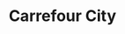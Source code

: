 ---
title: "Carrefour City"
url: /le-havre/carrefour-city-avenue-du-general-archinard/
shop: supermarché
---